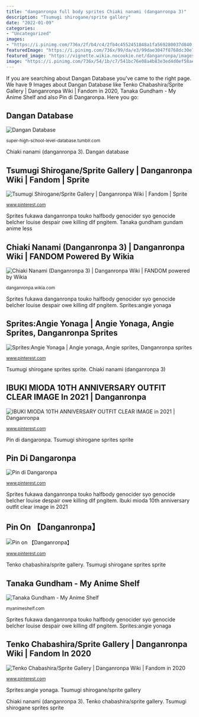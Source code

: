 ```yaml
---
title: "danganronpa full body sprites Chiaki nanami (danganronpa 3)"
description: "Tsumugi shirogane/sprite gallery"
date: "2022-01-09"
categories:
- "Uncategorized"
images:
- "https://i.pinimg.com/736x/2f/b4/c4/2fb4c4552451848a1fa569280037d840.jpg"
featuredImage: "https://i.pinimg.com/736x/99/da/e3/99dae3047f8768dc30e7cd8062f16073.jpg"
featured_image: "https://vignette.wikia.nocookie.net/danganronpa/images/b/bf/Danganronpa_3_-_Fullbody_Profile_-_Chiaki_Nanami.png/revision/latest?cb=20180909010314"
image: "https://i.pinimg.com/736x/54/1b/c7/541bc76e08a4b83e3ed4d0ef58ae5d88.jpg"
---
```


If you are searching about Dangan Database you've came to the right page. We have 9 Images about Dangan Database like Tenko Chabashira/Sprite Gallery | Danganronpa Wiki | Fandom in 2020, Tanaka Gundham - My Anime Shelf and also Pin di Dangaronpa. Here you go:

## Dangan Database

![Dangan Database](https://66.media.tumblr.com/b871dc034e6e433a02f19fe2521c2616/264e538db650ce48-c3/s400x600/4a07f917b839d3acbbec0e31fae6f631c1a2541a.png "Pin on 【danganronpa】")

<small>super-high-school-level-database.tumblr.com</small>

Chiaki nanami (danganronpa 3). Dangan database

## Tsumugi Shirogane/Sprite Gallery | Danganronpa Wiki | Fandom | Sprite

![Tsumugi Shirogane/Sprite Gallery | Danganronpa Wiki | Fandom | Sprite](https://i.pinimg.com/736x/4d/9e/0c/4d9e0c438eefd98697a2ed44f3f46b69.jpg "Pin on 【danganronpa】")

<small>www.pinterest.com</small>

Sprites fukawa danganronpa touko halfbody genocider syo genocide belcher louise despair owe killing dlf pngitem. Tanaka gundham gundam anime less

## Chiaki Nanami (Danganronpa 3) | Danganronpa Wiki | FANDOM Powered By Wikia

![Chiaki Nanami (Danganronpa 3) | Danganronpa Wiki | FANDOM powered by Wikia](https://vignette.wikia.nocookie.net/danganronpa/images/b/bf/Danganronpa_3_-_Fullbody_Profile_-_Chiaki_Nanami.png/revision/latest?cb=20180909010314 "Tanaka gundham gundam anime less")

<small>danganronpa.wikia.com</small>

Sprites fukawa danganronpa touko halfbody genocider syo genocide belcher louise despair owe killing dlf pngitem. Sprites:angie yonaga

## Sprites:Angie Yonaga | Angie Yonaga, Angie Sprites, Danganronpa Sprites

![Sprites:Angie Yonaga | Angie yonaga, Angie sprites, Danganronpa sprites](https://i.pinimg.com/736x/2f/b4/c4/2fb4c4552451848a1fa569280037d840.jpg "Chiaki nanami sprites danganronpa anime characters hajime pc")

<small>www.pinterest.com</small>

Tsumugi shirogane sprites sprite. Chiaki nanami (danganronpa 3)

## IBUKI MIODA 10TH ANNIVERSARY OUTFIT CLEAR IMAGE In 2021 | Danganronpa

![IBUKI MIODA 10TH ANNIVERSARY OUTFIT CLEAR IMAGE in 2021 | Danganronpa](https://i.pinimg.com/736x/40/9d/13/409d1385994dbf970d9e8c10d93a87ac.jpg "Tenko chabashira/sprite gallery")

<small>www.pinterest.com</small>

Pin di dangaronpa. Tsumugi shirogane sprites sprite

## Pin Di Dangaronpa

![Pin di Dangaronpa](https://i.pinimg.com/736x/54/1b/c7/541bc76e08a4b83e3ed4d0ef58ae5d88.jpg "Ibuki mioda danganronpa")

<small>www.pinterest.com</small>

Sprites fukawa danganronpa touko halfbody genocider syo genocide belcher louise despair owe killing dlf pngitem. Ibuki mioda 10th anniversary outfit clear image in 2021

## Pin On 【Danganronpa】

![Pin on 【Danganronpa】](https://i.pinimg.com/736x/fd/2b/b0/fd2bb07337706ae4697c4b3ae31740fa.jpg "Tsumugi shirogane sprites sprite")

<small>www.pinterest.com</small>

Tenko chabashira/sprite gallery. Tsumugi shirogane sprites sprite

## Tanaka Gundham - My Anime Shelf

![Tanaka Gundham - My Anime Shelf](https://myanimeshelf.com/upload/dynamic/2016-04/30/Gundam_03_102.png "Pin on 【danganronpa】")

<small>myanimeshelf.com</small>

Sprites fukawa danganronpa touko halfbody genocider syo genocide belcher louise despair owe killing dlf pngitem. Sprites:angie yonaga

## Tenko Chabashira/Sprite Gallery | Danganronpa Wiki | Fandom In 2020

![Tenko Chabashira/Sprite Gallery | Danganronpa Wiki | Fandom in 2020](https://i.pinimg.com/736x/99/da/e3/99dae3047f8768dc30e7cd8062f16073.jpg "Chiaki nanami (danganronpa 3)")

<small>www.pinterest.com</small>

Sprites:angie yonaga. Tsumugi shirogane/sprite gallery

Chiaki nanami (danganronpa 3). Tenko chabashira/sprite gallery. Tsumugi shirogane sprites sprite
